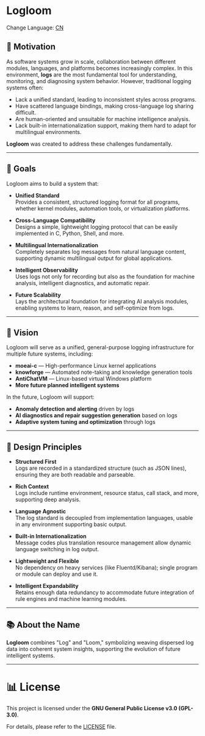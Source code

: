 # Logloom

Change Language: [CN](./README.md)

## 🌟 Motivation

As software systems grow in scale, collaboration between different modules, languages, and platforms becomes increasingly complex. In this environment, **logs** are the most fundamental tool for understanding, monitoring, and diagnosing system behavior. However, traditional logging systems often:

- Lack a unified standard, leading to inconsistent styles across programs.
- Have scattered language bindings, making cross-language log sharing difficult.
- Are human-oriented and unsuitable for machine intelligence analysis.
- Lack built-in internationalization support, making them hard to adapt for multilingual environments.

**Logloom** was created to address these challenges fundamentally.

---

## 🌟 Goals

Logloom aims to build a system that:

- **Unified Standard**  
  Provides a consistent, structured logging format for all programs, whether kernel modules, automation tools, or virtualization platforms.

- **Cross-Language Compatibility**  
  Designs a simple, lightweight logging protocol that can be easily implemented in C, Python, Shell, and more.

- **Multilingual Internationalization**  
  Completely separates log messages from natural language content, supporting dynamic multilingual output for global applications.

- **Intelligent Observability**  
  Uses logs not only for recording but also as the foundation for machine analysis, intelligent diagnostics, and automatic repair.

- **Future Scalability**  
  Lays the architectural foundation for integrating AI analysis modules, enabling systems to learn, reason, and self-optimize from logs.

---

## 🚀 Vision

Logloom will serve as a unified, general-purpose logging infrastructure for multiple future systems, including:

- **moeai-c** — High-performance Linux kernel applications
- **knowforge** — Automated note-taking and knowledge generation tools
- **AntiChatVM** — Linux-based virtual Windows platform
- **More future planned intelligent systems**

In the future, Logloom will support:

- **Anomaly detection and alerting** driven by logs
- **AI diagnostics and repair suggestion generation** based on logs
- **Adaptive system tuning and optimization** through logs

---

## 🧹 Design Principles

- **Structured First**  
  Logs are recorded in a standardized structure (such as JSON lines), ensuring they are both readable and parseable.

- **Rich Context**  
  Logs include runtime environment, resource status, call stack, and more, supporting deep analysis.

- **Language Agnostic**  
  The log standard is decoupled from implementation languages, usable in any environment supporting basic output.

- **Built-in Internationalization**  
  Message codes plus translation resource management allow dynamic language switching in log output.

- **Lightweight and Flexible**  
  No dependency on heavy services (like Fluentd/Kibana); single program or module can deploy and use it.

- **Intelligent Expandability**  
  Retains enough data redundancy to accommodate future integration of rule engines and machine learning modules.

---

## 📚 About the Name

**Logloom** combines "Log" and "Loom," symbolizing weaving dispersed log data into coherent system insights, supporting the evolution of future intelligent systems.

---

# 📊 License

This project is licensed under the **GNU General Public License v3.0 (GPL-3.0)**.

For details, please refer to the [LICENSE](LICENSE) file.
